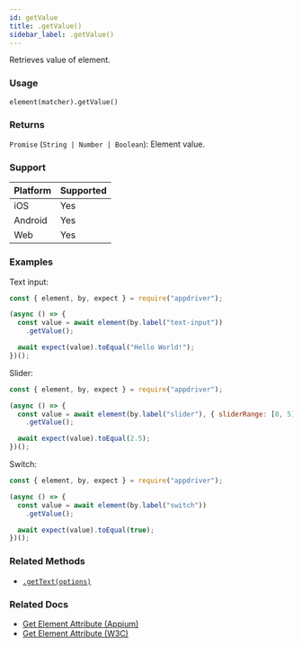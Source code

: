 ```yaml
---
id: getValue
title: .getValue()
sidebar_label: .getValue()
---
```


Retrieves value of element.

### Usage

```text
element(matcher).getValue()
```

### Returns

`Promise` (`String | Number | Boolean`): Element value.

### Support

| Platform | Supported |
| -------- | --------- |
| iOS      | Yes       |
| Android  | Yes       |
| Web      | Yes       |

### Examples

Text input:

```javascript
const { element, by, expect } = require("appdriver");

(async () => {
  const value = await element(by.label("text-input"))
    .getValue();

  await expect(value).toEqual("Hello World!");
})();
```

Slider:

```javascript
const { element, by, expect } = require("appdriver");

(async () => {
  const value = await element(by.label("slider"), { sliderRange: [0, 5] })
    .getValue();

  await expect(value).toEqual(2.5);
})();
```

Switch:

```javascript
const { element, by, expect } = require("appdriver");

(async () => {
  const value = await element(by.label("switch"))
    .getValue();

  await expect(value).toEqual(true);
})();
```

### Related Methods

- [`.getText(options)`](./getText.md)

### Related Docs

- [Get Element Attribute (Appium)](http://appium.io/docs/en/commands/element/attributes/attribute/)
- [Get Element Attribute (W3C)](https://www.w3.org/TR/webdriver/#dfn-get-element-attribute)